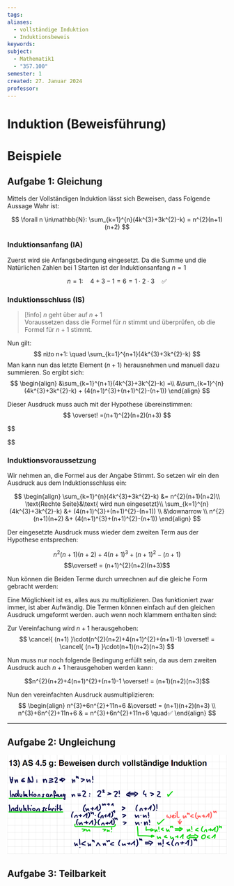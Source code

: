 ```yaml
---
tags: 
aliases:
  - vollständige Induktion
  - Induktionsbeweis
keywords: 
subject:
  - Mathematik1
  - "357.100"
semester: 1
created: 27. Januar 2024
professor:
---
```

 

# Induktion (Beweisführung)

# Beispiele

## Aufgabe 1: Gleichung

Mittels der Vollständigen Induktion lässt sich Beweisen, dass Folgende Aussage Wahr ist: 

$$
\forall n \in\mathbb{N}: \sum_{k=1}^{n}(4k^{3}+3k^{2}-k) = n^{2}(n+1)(n+2) 
$$

### Induktionsanfang (IA)

Zuerst wird sie Anfangsbedingung eingesetzt. Da die Summe und die Natürlichen Zahlen bei $1$ Starten ist der Induktionsanfang $n=1$

$$
n=1: \quad 4+3-1 = 6 = 1\cdot 2\cdot 3 \quad ✅
$$

### Induktionsschluss (IS)

> [!info] $n$ geht über auf $n+1$  
> Voraussetzen dass die Formel für $n$ stimmt und überprüfen, ob die Formel für $n+1$ stimmt.

Nun gilt:
$$
n\to n+1: \quad \sum_{k=1}^{n+1}(4k^{3}+3k^{2}-k)
$$
 Man kann nun das letzte Element ($n+1$) herausnehmen und manuell dazu summieren. So ergibt sich:
 $$
\begin{align}
&\sum_{k=1}^{n+1}(4k^{3}+3k^{2}-k) =\\
&\sum_{k=1}^{n}(4k^{3}+3k^{2}-k) + (4(n+1)^{3}+(n+1)^{2}-(n+1))
\end{align}
$$

Dieser Ausdruck muss auch mit der Hypothese übereinstimmen:
$$
\overset! =(n+1)^{2}(n+2)(n+3)
$$


$$

$$

### Induktionsvoraussetzung

Wir nehmen an, die Formel aus der Angabe Stimmt. So setzen wir ein den Ausdruck aus dem Induktionsschluss ein: 

$$
\begin{align}
\sum_{k=1}^{n}(4k^{3}+3k^{2}-k) &= n^{2}(n+1)(n+2)\\
\text{Rechte Seite}&\text{ wird nun eingesetzt}\\
\sum_{k=1}^{n}(4k^{3}+3k^{2}-k) &+ (4(n+1)^{3}+(n+1)^{2}-(n+1))  \\
&\downarrow \\
n^{2}(n+1)(n+2) &+ (4(n+1)^{3}+(n+1)^{2}-(n+1))
\end{align}
$$

Der eingesetzte Ausdruck muss wieder dem zweiten Term aus der Hypothese entsprechen:

$$n^{2}(n+1)(n+2) + 4(n+1)^{3}+(n+1)^{2}-(n+1) $$
$$\overset! = (n+1)^{2}(n+2)(n+3)$$


Nun können die Beiden Terme durch umrechnen auf die gleiche Form gebracht werden:

Eine Möglichkeit ist es, alles aus zu multiplizieren. Das funktioniert zwar immer, ist aber Aufwändig. Die Termen können einfach auf den gleichen Ausdruck umgeformt werden. auch wenn noch klammern enthalten sind:

Zur Vereinfachung wird $n+1$ herausgehoben:
$$
\cancel{ (n+1) }\cdot(n^{2}(n+2)+4(n+1)^{2}+(n+1)-1) \overset! = \cancel{ (n+1) }\cdot(n+1)(n+2)(n+3)
$$

Nun muss nur noch folgende Bedingung erfüllt sein, da aus dem zweiten Ausdruck auch $n+1$ herausgehoben werden kann:

$$n^{2}(n+2)+4(n+1)^{2}+(n+1)-1  \overset! = (n+1)(n+2)(n+3)$$

Nun den vereinfachten Ausdruck ausmultiplizieren:
$$
\begin{align}
n^{3}+6n^{2}+11n+6  &\overset! = (n+1)(n+2)(n+3) \\
n^{3}+6n^{2}+11n+6  & = n^{3}+6n^{2}+11n+6 \quad✅
\end{align}
$$



---

## Aufgabe 2: Ungleichung

![](assets/Pasted%20image%2020240127134214.png)

## Aufgabe 3: Teilbarkeit